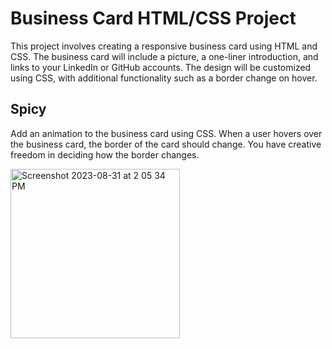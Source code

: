 # Business Card HTML/CSS Project

This project involves creating a responsive business card using HTML and CSS. The business card will include a picture, a one-liner introduction, and links to your LinkedIn or GitHub accounts. The design will be customized using CSS, with additional functionality such as a border change on hover.

## Spicy
Add an animation to the business card using CSS. When a user hovers over the business card, the border of the card should change. You have creative freedom in deciding how the border changes.

<img width="271" alt="Screenshot 2023-08-31 at 2 05 34 PM" src="https://github.com/ayushRana48/HtmlCss/assets/46659703/4a1cebb3-17f7-463b-8e1a-8fdb858fc9f0">


